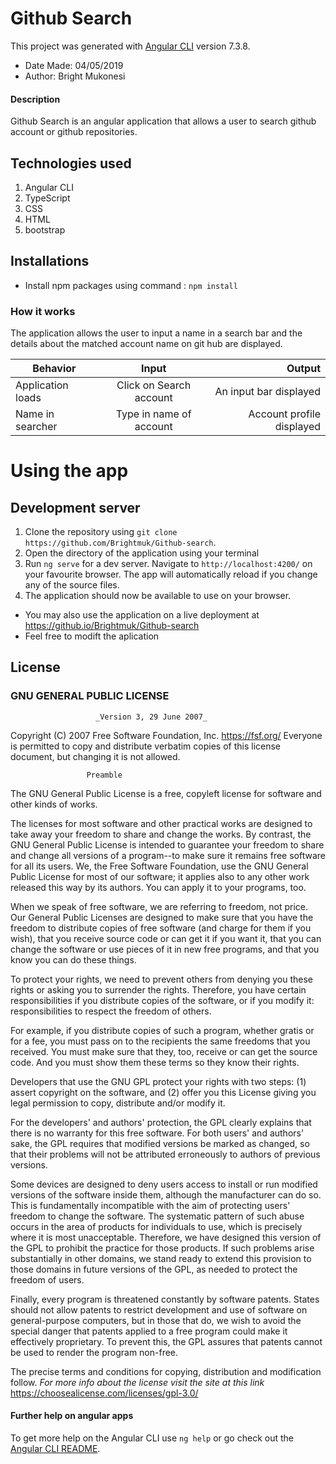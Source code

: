 # Github Search

This project was generated with [Angular CLI](https://github.com/angular/angular-cli) version 7.3.8.
* Date Made: 04/05/2019
* Author: Bright Mukonesi

#### Description
Github Search is an angular application that allows a user to search github account or github repositories.

## Technologies used
1. Angular CLI
2. TypeScript
3. CSS
4. HTML
5. bootstrap

## Installations
* Install npm packages using command : `npm install`
### How it works
The application allows the user to input a name in a search bar and the details about the matched account name on git hub are displayed.

| Behavior          |       Input             |  Output                   |
|-------------------|:-----------------------:|--------------------------:|
| Application loads | Click on Search account | An input bar displayed    |
| Name in searcher  | Type in name of account | Account profile displayed |

# Using the app
## Development server
1. Clone the repository using `git clone https://github.com/Brightmuk/Github-search`.
2. Open the directory of the application using your terminal
3. Run `ng serve` for a dev server. Navigate to `http://localhost:4200/` on your favourite browser. The app will automatically reload if you change any of the source files.
4. The application should now be available to use on your browser.
* You may also use the application on a live deployment at https://github.io/Brightmuk/Github-search
* Feel free to modift the aplication

## License
### GNU GENERAL PUBLIC LICENSE ###
                       _Version 3, 29 June 2007_

 Copyright (C) 2007 Free Software Foundation, Inc. <https://fsf.org/>
 Everyone is permitted to copy and distribute verbatim copies
 of this license document, but changing it is not allowed.

                     Preamble

  The GNU General Public License is a free, copyleft license for
software and other kinds of works.

  The licenses for most software and other practical works are designed
to take away your freedom to share and change the works.  By contrast,
the GNU General Public License is intended to guarantee your freedom to
share and change all versions of a program--to make sure it remains free
software for all its users.  We, the Free Software Foundation, use the
GNU General Public License for most of our software; it applies also to
any other work released this way by its authors.  You can apply it to
your programs, too.

  When we speak of free software, we are referring to freedom, not
price.  Our General Public Licenses are designed to make sure that you
have the freedom to distribute copies of free software (and charge for
them if you wish), that you receive source code or can get it if you
want it, that you can change the software or use pieces of it in new
free programs, and that you know you can do these things.

  To protect your rights, we need to prevent others from denying you
these rights or asking you to surrender the rights.  Therefore, you have
certain responsibilities if you distribute copies of the software, or if
you modify it: responsibilities to respect the freedom of others.

  For example, if you distribute copies of such a program, whether
gratis or for a fee, you must pass on to the recipients the same
freedoms that you received.  You must make sure that they, too, receive
or can get the source code.  And you must show them these terms so they
know their rights.

  Developers that use the GNU GPL protect your rights with two steps:
(1) assert copyright on the software, and (2) offer you this License
giving you legal permission to copy, distribute and/or modify it.

  For the developers' and authors' protection, the GPL clearly explains
that there is no warranty for this free software.  For both users' and
authors' sake, the GPL requires that modified versions be marked as
changed, so that their problems will not be attributed erroneously to
authors of previous versions.

  Some devices are designed to deny users access to install or run
modified versions of the software inside them, although the manufacturer
can do so.  This is fundamentally incompatible with the aim of
protecting users' freedom to change the software.  The systematic
pattern of such abuse occurs in the area of products for individuals to
use, which is precisely where it is most unacceptable.  Therefore, we
have designed this version of the GPL to prohibit the practice for those
products.  If such problems arise substantially in other domains, we
stand ready to extend this provision to those domains in future versions
of the GPL, as needed to protect the freedom of users.

  Finally, every program is threatened constantly by software patents.
States should not allow patents to restrict development and use of
software on general-purpose computers, but in those that do, we wish to
avoid the special danger that patents applied to a free program could
make it effectively proprietary.  To prevent this, the GPL assures that
patents cannot be used to render the program non-free.

  The precise terms and conditions for copying, distribution and
modification follow.
_For more info about the license visit the site at this link_
https://choosealicense.com/licenses/gpl-3.0/


#### Further help on angular apps

To get more help on the Angular CLI use `ng help` or go check out the [Angular CLI README](https://github.com/angular/angular-cli/blob/master/README.md).
